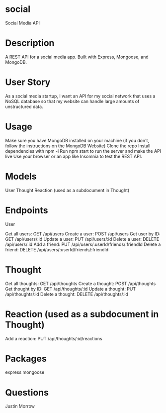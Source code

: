 # social

Social Media API

# Description

A REST API for a social media app. Built with Express, Mongoose, and MongoDB.

# User Story

As a social media startup, I want an API for my social network that uses a NoSQL database so that my website can handle large amounts of unstructured data.

# Usage

Make sure you have MongoDB installed on your machine (if you don't, follow the instructions on the MongoDB Website)
Clone the repo
Install dependencies with npm -i
Run npm start to run the server and make the API live
Use your browser or an app like Insomnia to test the REST API.

# Models

User
Thought
Reaction (used as a subdocument in Thought)


# Endpoints

User

Get all users: GET /api/users
Create a user: POST /api/users
Get user by ID: GET /api/users/:id
Update a user: PUT /api/users/:id
Delete a user: DELETE /api/users/:id
Add a friend: PUT /api/users/:userId/friends/:friendId
Delete a friend: DELETE /api/users/:userId/friends/:friendId

# Thought

Get all thoughts: GET /api/thoughts
Create a thought: POST /api/thoughts
Get thought by ID: GET /api/thoughts/:id
Update a thought: PUT /api/thoughts/:id
Delete a thought: DELETE /api/thoughts/:id

# Reaction (used as a subdocument in Thought)

Add a reaction: PUT /api/thoughts/:id/reactions

# Packages

express
mongoose

# Questions

Justin Morrow
